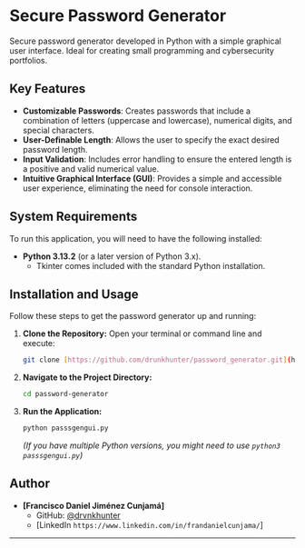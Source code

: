 # Secure Password Generator

Secure password generator developed in Python with a simple graphical user interface. Ideal for creating small programming and cybersecurity portfolios.

## Key Features

* **Customizable Passwords**: Creates passwords that include a combination of letters (uppercase and lowercase), numerical digits, and special characters.
* **User-Definable Length**: Allows the user to specify the exact desired password length.
* **Input Validation**: Includes error handling to ensure the entered length is a positive and valid numerical value.
* **Intuitive Graphical Interface (GUI)**: Provides a simple and accessible user experience, eliminating the need for console interaction.


## System Requirements

To run this application, you will need to have the following installed:

* **Python 3.13.2** (or a later version of Python 3.x).
    * Tkinter comes included with the standard Python installation.

## Installation and Usage

Follow these steps to get the password generator up and running:

1.  **Clone the Repository:**
    Open your terminal or command line and execute:
    ```bash
    git clone [https://github.com/drunkhunter/password_generator.git](https://github.com/drunkhunter/password-generator.git)
    ```

2.  **Navigate to the Project Directory:**
    ```bash
    cd password-generator
    ```

3.  **Run the Application:**
    ```bash
    python passsgengui.py
    ```
    *(If you have multiple Python versions, you might need to use `python3 passsgengui.py`)*

## Author

* **[Francisco Daniel Jiménez Cunjamá]**
    * GitHub: [@drvnkhunter](https://github.com/drvnkhunter)
    * [LinkedIn `https://www.linkedin.com/in/frandanielcunjama/`]

---
